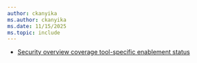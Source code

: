 ```yaml
---
author: ckanyika
ms.author: ckanyika
ms.date: 11/15/2025
ms.topic: include
---
```


- [Security overview coverage tool-specific enablement status](#security-overview-coverage-tool-specific-enablement-status)



